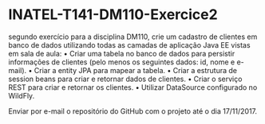 # INATEL-T141-DM110-Exercice2

segundo exercício para a disciplina DM110, 
crie um cadastro de clientes em banco de dados 
utilizando todas as camadas de aplicação Java EE vistas em sala de aula:
• Criar uma tabela no banco de dados para persistir informações de clientes (pelo menos os seguintes dados: id, nome e e-mail).
• Criar a entity JPA para mapear a tabela.
• Criar a estrutura de session beans para criar e retornar dados de clientes.
• Criar o serviço REST para criar e retornar os clientes.
• Utilizar DataSource configurado no WildFly.

Enviar por e-mail o repositório do GitHub com o projeto até o dia 17/11/2017.
